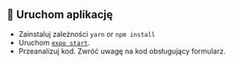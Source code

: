 ## 🚀 Uruchom aplikację

- Zainstaluj zależności `yarn` or `npm install`
- Uruchom [`expo start`](https://docs.expo.dev/versions/latest/workflow/expo-cli/).
- Przeanalizuj kod. Zwróć uwagę na kod obsługujący formularz.


